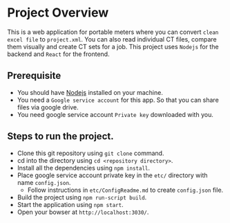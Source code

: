 # Project Overview
This is a web application for portable meters where you can convert `clean excel file` to `project.xml`. You can also read individual CT files, compare them visually and create CT sets for a job. This project uses `Nodejs` for the backend and `React` for the frontend. 

## Prerequisite
- You should have [Nodejs](https://nodejs.org/en/) installed on your machine.
- You need a `Google service account` for this app. So that you can share files via google drive.
- You need google service account `Private key` downloaded with you.

## Steps to run the project.
- Clone this git repository using `git clone` command.
- cd into the directory using `cd <repository directory>`.
- Install all the dependencies using `npm install`.
- Place google service account private key in the `etc/` directory with name `config.json`. 
  - Follow instructions in `etc/ConfigReadme.md` to create `config.json` file.
- Build the project using `npm run-script build`.
- Start the application using `npm start`.
- Open your bowser at `http://localhost:3030/`.
